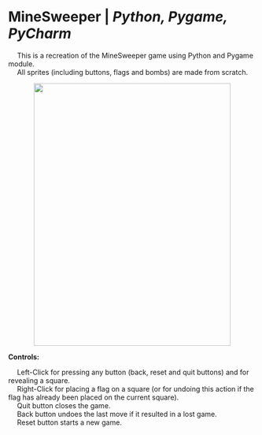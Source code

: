 # MineSweeper | _Python, Pygame, PyCharm_

&emsp; This is a recreation of the MineSweeper game using Python and Pygame module. <br/>
&emsp; All sprites (including buttons, flags and bombs) are made from scratch. <br/>

<p align = "center">
  <img width="400" height="533" src="https://github.com/Razvan48/MineSweeper-written-in-Python/blob/main/Demo/MineSweeperDemo.gif">
</p>

**Controls:** <br/>

&emsp; Left-Click for pressing any button (back, reset and quit buttons) and for revealing a square. <br/>
&emsp; Right-Click for placing a flag on a square (or for undoing this action if the flag has already been placed on the current square). <br/>
&emsp; Quit button closes the game. <br/>
&emsp; Back button undoes the last move if it resulted in a lost game. <br/>
&emsp; Reset button starts a new game. <br/>




